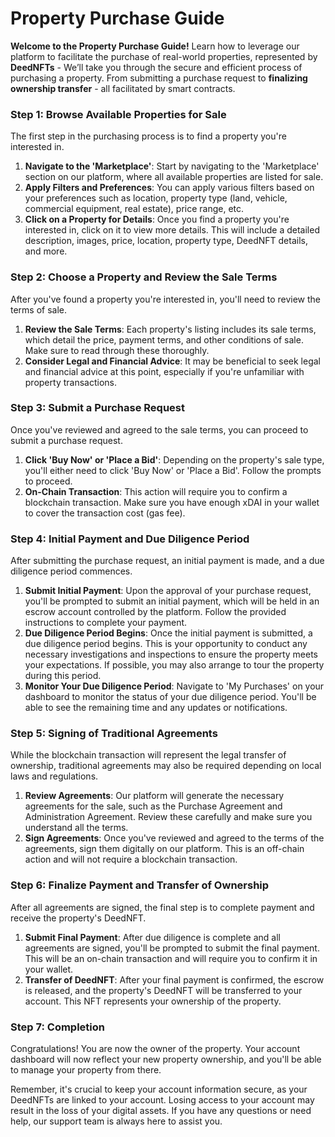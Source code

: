 # Property Purchase Guide

**Welcome to the Property Purchase Guide!** Learn how to leverage our platform to facilitate the purchase of real-world properties, represented by **DeedNFTs** - We’ll take you through the secure and efficient process of purchasing a property. From submitting a purchase request to **finalizing ownership transfer** - all facilitated by smart contracts.

### **Step 1: Browse Available Properties for Sale**

The first step in the purchasing process is to find a property you're interested in.

1. **Navigate to the 'Marketplace'**: Start by navigating to the 'Marketplace' section on our platform, where all available properties are listed for sale.
2. **Apply Filters and Preferences**: You can apply various filters based on your preferences such as location, property type (land, vehicle, commercial equipment, real estate), price range, etc.
3. **Click on a Property for Details**: Once you find a property you're interested in, click on it to view more details. This will include a detailed description, images, price, location, property type, DeedNFT details, and more.

### **Step 2: Choose a Property and Review the Sale Terms**

After you've found a property you're interested in, you'll need to review the terms of sale.

1. **Review the Sale Terms**: Each property's listing includes its sale terms, which detail the price, payment terms, and other conditions of sale. Make sure to read through these thoroughly.
2. **Consider Legal and Financial Advice**: It may be beneficial to seek legal and financial advice at this point, especially if you're unfamiliar with property transactions.

### **Step 3: Submit a Purchase Request**

Once you've reviewed and agreed to the sale terms, you can proceed to submit a purchase request.

1. **Click 'Buy Now' or 'Place a Bid'**: Depending on the property's sale type, you'll either need to click 'Buy Now' or 'Place a Bid'. Follow the prompts to proceed.
2. **On-Chain Transaction**: This action will require you to confirm a blockchain transaction. Make sure you have enough xDAI in your wallet to cover the transaction cost (gas fee).

### **Step 4: Initial Payment and Due Diligence Period**

After submitting the purchase request, an initial payment is made, and a due diligence period commences.

1. **Submit Initial Payment**: Upon the approval of your purchase request, you'll be prompted to submit an initial payment, which will be held in an escrow account controlled by the platform. Follow the provided instructions to complete your payment.
2. **Due Diligence Period Begins**: Once the initial payment is submitted, a due diligence period begins. This is your opportunity to conduct any necessary investigations and inspections to ensure the property meets your expectations. If possible, you may also arrange to tour the property during this period.
3. **Monitor Your Due Diligence Period**: Navigate to 'My Purchases' on your dashboard to monitor the status of your due diligence period. You'll be able to see the remaining time and any updates or notifications.

### **Step 5: Signing of Traditional Agreements**

While the blockchain transaction will represent the legal transfer of ownership, traditional agreements may also be required depending on local laws and regulations.

1. **Review Agreements**: Our platform will generate the necessary agreements for the sale, such as the Purchase Agreement and Administration Agreement. Review these carefully and make sure you understand all the terms.
2. **Sign Agreements**: Once you've reviewed and agreed to the terms of the agreements, sign them digitally on our platform. This is an off-chain action and will not require a blockchain transaction.

### **Step 6: Finalize Payment and Transfer of Ownership**

After all agreements are signed, the final step is to complete payment and receive the property's DeedNFT.

1. **Submit Final Payment**: After due diligence is complete and all agreements are signed, you'll be prompted to submit the final payment. This will be an on-chain transaction and will require you to confirm it in your wallet.
2. **Transfer of DeedNFT**: After your final payment is confirmed, the escrow is released, and the property's DeedNFT will be transferred to your account. This NFT represents your ownership of the property.

### **Step 7: Completion**

Congratulations! You are now the owner of the property. Your account dashboard will now reflect your new property ownership, and you'll be able to manage your property from there.

Remember, it's crucial to keep your account information secure, as your DeedNFTs are linked to your account. Losing access to your account may result in the loss of your digital assets. If you have any questions or need help, our support team is always here to assist you.
